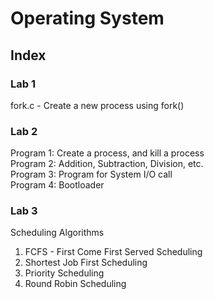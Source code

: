 # Operating System

## Index

### Lab 1

fork.c - Create a new process using fork()

### Lab 2

Program 1: Create a process, and kill a process \
Program 2: Addition, Subtraction, Division, etc. \
Program 3: Program for System I/O call \
Program 4: Bootloader

### Lab 3

Scheduling Algorithms

1. FCFS - First Come First Served Scheduling
2. Shortest Job First Scheduling
3. Priority Scheduling
4. Round Robin Scheduling
